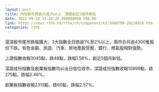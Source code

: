 ```yaml
---
layout: post
title: 內地股市跌逾1%至2%以上　滬股創近5個月新低
date: 2022-09-28 15:38:26.000000000 +08:00
link: https://news.rthk.hk/rthk/ch/component/k2/1668790-20220928.htm
categories: rthk
---
```


滬深股市尾市跌幅擴大，3大指數全日跌逾1%至2%以上，兩市合共逾4300隻股份下跌。有色金屬、旅遊、汽車、房地產股受壓，銀行、燃氣股相對強勢。

上證指數收報3045點，跌48點，跌幅1.58%，創近5個月新低。

深證成份指數及創業板指數均以全日低位收市，深證成份指數收報10899點，跌275點，跌幅2.46%。

創業板指數收報2313點，跌60點，跌幅2.57%。
